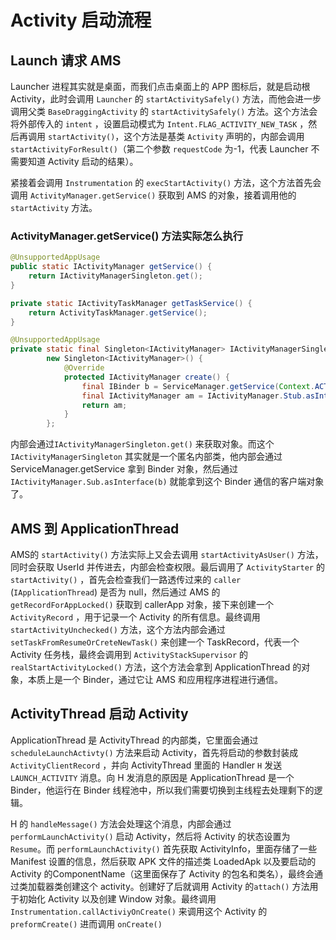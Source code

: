 # Activity 启动流程

## Launch 请求 AMS

Launcher 进程其实就是桌面，而我们点击桌面上的 APP 图标后，就是启动根 Activity，此时会调用 `Launcher` 的 `startActivitySafely()` 方法，而他会进一步调用父类 `BaseDraggingActivity` 的 `startActivitySafely()` 方法。这个方法会将外部传入的 `intent` ，设置启动模式为 `Intent.FLAG_ACTIVITY_NEW_TASK` ，然后再调用 `startActivity()`，这个方法是基类 `Activity` 声明的，内部会调用 `startActivityForResult()`（第二个参数 `requestCode` 为-1，代表 Launcher 不需要知道 Activity 启动的结果）。

紧接着会调用 `Instrumentation` 的 `execStartActivity()` 方法，这个方法首先会调用 `ActivityManager.getService()` 获取到 AMS 的对象，接着调用他的 `startActivity` 方法。



### ActivityManager.getService() 方法实际怎么执行

```java
@UnsupportedAppUsage
public static IActivityManager getService() {
    return IActivityManagerSingleton.get();
}

private static IActivityTaskManager getTaskService() {
    return ActivityTaskManager.getService();
}

@UnsupportedAppUsage
private static final Singleton<IActivityManager> IActivityManagerSingleton =
        new Singleton<IActivityManager>() {
            @Override
            protected IActivityManager create() {
                final IBinder b = ServiceManager.getService(Context.ACTIVITY_SERVICE);
                final IActivityManager am = IActivityManager.Stub.asInterface(b);
                return am;
            }
        };
```

内部会通过`IActivityManagerSingleton.get()` 来获取对象。而这个 `IActivityManagerSingleton` 其实就是一个匿名内部类，他内部会通过 ServiceManager.getService 拿到 Binder 对象，然后通过 `IActivityManager.Sub.asInterface(b)` 就能拿到这个 Binder 通信的客户端对象了。



## AMS 到 ApplicationThread

AMS的 `startActivity()` 方法实际上又会去调用 `startActivityAsUser()` 方法，同时会获取 UserId 并传进去，内部会检查权限。最后调用了 `ActivityStarter` 的 `startActivity()` ，首先会检查我们一路透传过来的 `caller` (`IApplicationThread`) 是否为 null，然后通过 AMS 的 `getRecordForAppLocked()` 获取到 callerApp 对象，接下来创建一个 `ActivityRecord` ，用于记录一个 Activity 的所有信息。最终调用 `startActivityUnchecked()` 方法，这个方法内部会通过 `setTaskFromResumeOrCreteNewTask()` 来创建一个 TaskRecord，代表一个 Activity 任务栈，最终会调用到 `ActivityStackSupervisor` 的 `realStartActivityLocked()` 方法，这个方法会拿到 ApplicationThread 的对象，本质上是一个 Binder，通过它让 AMS 和应用程序进程进行通信。



## ActivityThread 启动 Activity

ApplicationThread 是 ActivityThread 的内部类，它里面会通过 `scheduleLaunchActivty()` 方法来启动 Activity，首先将启动的参数封装成 `ActivityClientRecord` ，并向 ActivityThread 里面的 Handler `H` 发送 `LAUNCH_ACTIVITY` 消息。向 H 发消息的原因是 ApplicationThread 是一个 Binder，他运行在 Binder 线程池中，所以我们需要切换到主线程去处理剩下的逻辑。



H 的 `handleMessage()` 方法会处理这个消息，内部会通过 `performLaunchActivity()` 启动 Activity，然后将 Activity 的状态设置为 `Resume`。而 `performLaunchActivity()` 首先获取 ActivityInfo，里面存储了一些 Manifest 设置的信息，然后获取 APK 文件的描述类 LoadedApk 以及要启动的 Activity 的ComponentName（这里面保存了 Activity 的包名和类名），最终会通过类加载器类创建这个 activity。创建好了后就调用 Activity 的`attach()` 方法用于初始化 Activity 以及创建 Window 对象。最终调用 `Instrumentation.callActiviyOnCreate()` 来调用这个 Activity 的`preformCreate()` 进而调用 `onCreate()`

